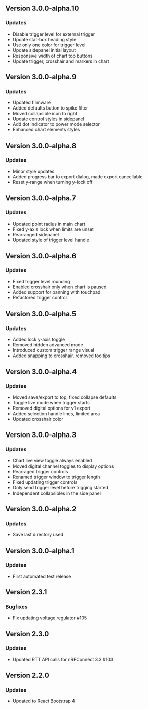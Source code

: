 ## Version 3.0.0-alpha.10
### Updates
- Disable trigger level for external trigger
- Update stat-box heading style
- Use only one color for trigger level
- Update sidepanel initial layout
- Responsive width of chart top buttons
- Update trigger, crosshair and markers in chart

## Version 3.0.0-alpha.9
### Updates
- Updated firmware
- Added defaults button to spike filter
- Moved collapsible icon to right
- Update control styles in sidepanel
- Add dot indicator to power mode selector
- Enhanced chart elements styles

## Version 3.0.0-alpha.8
### Updates
- Minor style updates
- Added progress bar to export dialog, made export cancellable
- Reset y-range when turning y-lock off

## Version 3.0.0-alpha.7
### Updates
- Updated point radius in main chart
- Fixed y-axis lock when limits are unset
- Rearranged sidepanel
- Updated style of trigger level handle

## Version 3.0.0-alpha.6
### Updates
- Fixed trigger level rounding
- Enabled crosshair only when chart is paused
- Added support for panning with touchpad
- Refactored trigger control

## Version 3.0.0-alpha.5
### Updates
- Added lock y-axis toggle
- Removed hidden advanced mode
- Introduced custom trigger range visual
- Added snapping to crosshair, removed tooltips

## Version 3.0.0-alpha.4
### Updates
- Moved save/export to top, fixed collapse defaults
- Toggle live mode when trigger starts
- Removed digital options for v1 export
- Added selection handle lines, limited area
- Updated crosshair color

## Version 3.0.0-alpha.3
### Updates
- Chart live view toggle always enabled
- Moved digital channel toggles to display options
- Rearraged trigger controls
- Renamed trigger window to trigger length
- Fixed updating trigger controls
- Only send trigger level before trigging started
- Independent collapsibles in the side panel

## Version 3.0.0-alpha.2
### Updates
- Save last directory used

## Version 3.0.0-alpha.1
### Updates
- First automated test release

## Version 2.3.1
### Bugfixes
- Fix updating voltage regulator #105

## Version 2.3.0
### Updates
- Updated RTT API calls for nRFConnect 3.3 #103

## Version 2.2.0
### Updates
- Updated to React Bootstrap 4
